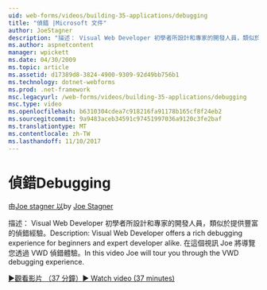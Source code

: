 ```yaml
---
uid: web-forms/videos/building-35-applications/debugging
title: "偵錯 |Microsoft 文件"
author: JoeStagner
description: "描述： Visual Web Developer 初學者所設計和專家的開發人員，類似於提供豐富的偵錯經驗。 在這段影片 Joe 將導覽您透過 VW..."
ms.author: aspnetcontent
manager: wpickett
ms.date: 04/30/2009
ms.topic: article
ms.assetid: d17389d8-3824-4900-9309-92d49bb756b1
ms.technology: dotnet-webforms
ms.prod: .net-framework
msc.legacyurl: /web-forms/videos/building-35-applications/debugging
msc.type: video
ms.openlocfilehash: b6310304cdea7c918216fa91178b165cf8f24eb2
ms.sourcegitcommit: 9a9483aceb34591c97451997036a9120c3fe2baf
ms.translationtype: MT
ms.contentlocale: zh-TW
ms.lasthandoff: 11/10/2017
---
```

<a name="debugging"></a><span data-ttu-id="9063d-104">偵錯</span><span class="sxs-lookup"><span data-stu-id="9063d-104">Debugging</span></span>
====================
<span data-ttu-id="9063d-105">由[Joe stagner 以](https://github.com/JoeStagner)</span><span class="sxs-lookup"><span data-stu-id="9063d-105">by [Joe Stagner](https://github.com/JoeStagner)</span></span>

<span data-ttu-id="9063d-106">描述： Visual Web Developer 初學者所設計和專家的開發人員，類似於提供豐富的偵錯經驗。</span><span class="sxs-lookup"><span data-stu-id="9063d-106">Description: Visual Web Developer offers a rich debugging experience for beginners and expert developer alike.</span></span> <span data-ttu-id="9063d-107">在這個視訊 Joe 將導覽您透過 VWD 偵錯體驗。</span><span class="sxs-lookup"><span data-stu-id="9063d-107">In this video Joe will tour you through the VWD debugging experience.</span></span>

[<span data-ttu-id="9063d-108">&#9654;觀看影片 （37 分鐘）</span><span class="sxs-lookup"><span data-stu-id="9063d-108">&#9654; Watch video (37 minutes)</span></span>](https://channel9.msdn.com/Blogs/ASP-NET-Site-Videos/debugging)
